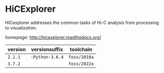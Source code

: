 # HiCExplorer

HiCexplorer addresses the common tasks of Hi-C analysis from processing to visualization.

*homepage*: <http://hicexplorer.readthedocs.org/>

version | versionsuffix | toolchain
--------|---------------|----------
``2.1.1`` | ``-Python-3.6.4`` | ``foss/2018a``
``3.7.2`` |  | ``foss/2022a``
